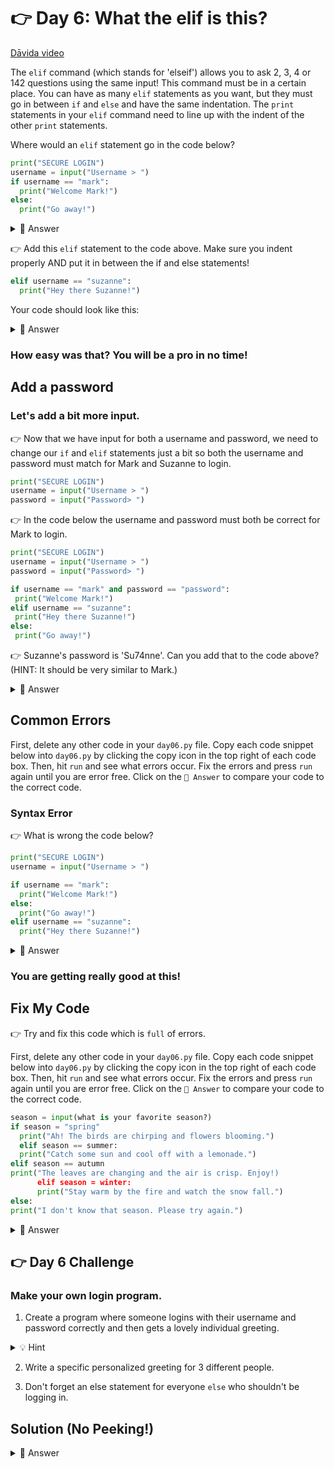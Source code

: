 # 👉 Day 6: What the elif is this?


<a href="https://www.youtube.com/watch?v=Dm8lRtcnh0o" target="_blank">Dāvida video</a>


The `elif` command (which stands for 'elseif') allows you to ask 2, 3, 4 or 142 questions using the same input! This command must be in a certain place. You can have as many `elif` statements as you want, but they must go in between `if` and `else` and have the same indentation. The `print` statements in your `elif` command need to line up with the indent of the other `print` statements.

Where would an `elif` statement go in the code below?

```python
print("SECURE LOGIN")
username = input("Username > ")
if username == "mark":
  print("Welcome Mark!")
else:
  print("Go away!")
```

<details>
<summary>👀 Answer</summary>

An `elif` statement would go in between the `if` and `else` statements.

</details>

👉 Add this `elif` statement to the code above. Make sure you indent properly AND put it in between the if and else statements!

```python
elif username == "suzanne":
  print("Hey there Suzanne!")
```

  Your code should look like this:

<details>
<summary>👀 Answer</summary>


```python
print("SECURE LOGIN")
username = input("Username > ")

if username == "mark":
  print("Welcome Mark!")
elif username == "suzanne":
  print("Hey there Suzanne!")
else:
  print("Go away!")
```

</details>

### How easy was that? You will be a pro in no time!

## Add a password

### Let's add a bit more input.

👉 Now that we have input for both a username and password, we need to change our `if` and `elif` statements just a bit so both the username and password must match for Mark and Suzanne to login.

```python
print("SECURE LOGIN")
username = input("Username > ")
password = input("Password> ")
```

👉 In the code below the username and password must both be correct for Mark to login.

```python
print("SECURE LOGIN")
username = input("Username > ")
password = input("Password> ")

if username == "mark" and password == "password":
 print("Welcome Mark!")
elif username == "suzanne":
 print("Hey there Suzanne!")
else:
 print("Go away!")
 ```

 👉 Suzanne's password is 'Su74nne'. Can you add that to the code above? (HINT: It should be very similar to Mark.)

<details>
<summary>👀 Answer</summary>

```python
print("SECURE LOGIN")
username = input("Username > ")
password = input("Password> ")

if username == "mark" and password == "password":
 print("Welcome Mark!")
elif username == "suzanne" and password == "Su74nne":
 print("Hey there Suzanne!")
else:
 print("Go away!")
```

</details>

## Common Errors

First, delete any other code in your `day06.py` file. Copy each code snippet below into `day06.py` by clicking the copy icon in the top right of each code box. Then, hit `run` and see what errors occur. Fix the errors and press `run` again until you are error free. Click on the `👀 Answer` to compare your code to the correct code.

 ### Syntax Error

👉 What is wrong the code below?

```python
print("SECURE LOGIN")
username = input("Username > ")

if username == "mark":
  print("Welcome Mark!")
else:
  print("Go away!")
elif username == "suzanne":
  print("Hey there Suzanne!")
  ```

  <details>
<summary>👀 Answer</summary>

The `elif` statement is in the wrong place. It must go in between the if and else statements.



```python
print("SECURE LOGIN")
username = input("Username > ")

if username == "mark":
  print("Welcome Mark!")
elif username == "suzanne":
  print("Hey there Suzanne!")
else:
  print("Go away!")
```

</details>

### You are getting really good at this!

## Fix My Code

👉 Try and fix this code which is `full` of errors.

First, delete any other code in your `day06.py` file. Copy each code snippet below into `day06.py` by clicking the copy icon in the top right of each code box. Then, hit `run` and see what errors occur. Fix the errors and press `run` again until you are error free. Click on the `👀 Answer` to compare your code to the correct code.

```python
season = input(what is your favorite season?)
if season = "spring"
  print("Ah! The birds are chirping and flowers blooming.")
  elif season == summer:
  print("Catch some sun and cool off with a lemonade.")
elif season == autumn
print("The leaves are changing and the air is crisp. Enjoy!)
      elif season = winter:
      print("Stay warm by the fire and watch the snow fall.")
else: 
print("I don't know that season. Please try again.")
```

  <details>
<summary>👀 Answer</summary>

```python
season = input("What is your favorite season?")
if season == "spring":
  print("Ah! The birds are chirping and flowers blooming.")
elif season == "summer":
  print("Catch some sun and cool off with a lemonade.")
elif season == "autumn":
  print("The leaves are changing and the air is crisp. Enjoy!")
elif season == "winter":
  print("Stay warm by the fire and watch the snow fall.")
else: 
  print("I don't know that season. Please try again.")
```

</details>


## 👉 Day 6 Challenge

### Make your own login program.

1. Create a program where someone logins with their username and password correctly and then gets a lovely individual greeting.

<details>
<summary>💡 Hint</summary>

Remember the word `and` to make sure the username AND password are correct.


</details>

2. Write a specific personalized greeting for 3 different people.

3. Don't forget an else statement for everyone `else` who shouldn't be logging in.

## Solution (No Peeking!)


  <details>
<summary>👀 Answer</summary>

```python
print("Secure Login")
username = input("What is your username?")
password = input("What is your password?")

if username == "David" and password == "PyTh0nR*cks":
  print("Welcome, David! You are looking nice today!")
elif username == "Becky" and password == "Repl!t4evEr":
  print("Hi Becky! Love your hair today!")
elif username == "Bill" and password == "SmashTHEb*gs!":
  print("Yo! Bill! What up?!")
else:
  print("You do not have access. Go away!")
```

</details>